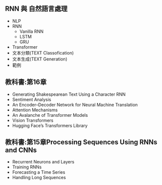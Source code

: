 ## RNN 與 自然語言處理
- NLP
- RNN
  - Vanilla RNN
  - LSTM
  - GRU 
- Transformer
- 文本分類(TEXT Classofication)
- 文本生成(TEXT Generation)
- 範例 

## 教科書:第16章
- Generating Shakespearean Text Using a Character RNN
- Sentiment Analysis
- An Encoder–Decoder Network for Neural Machine Translation
- Attention Mechanisms
- An Avalanche of Transformer Models
- Vision Transformers
- Hugging Face’s Transformers Library

## 教科書:第15章Processing Sequences Using RNNs and CNNs
- Recurrent Neurons and Layers
- Training RNNs
- Forecasting a Time Series
- Handling Long Sequences
